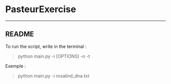 # PasteurExercise
-------------------
README
-------------------

To run the script, write in the terminal : 
> python main.py -i <name of the sequence file> [OPTIONS] -n <name of the sequence> -t <DNA or RNA>

Exemple :
> python main.py -i rosalind_dna.txt
